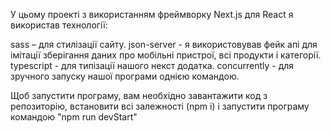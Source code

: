 У цьому проекті з використанням фреймворку Next.js для React я використав технології:

sass – для стилізації сайту.
json-server - я використовував фейк апі для імітації зберігання даних про мобільні пристрої, всі продукти і категорії.
typescript - для типізації нашого некст додатка.
concurrently - для зручного запуску нашої програми однією командою.

Щоб запустити програму, вам необхідно завантажити код з репозиторію, встановити всі залежності (npm i) і запустити програму командою "npm run devStart"
